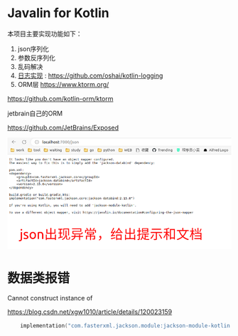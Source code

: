 Javalin for Kotlin
===

本项目主要实现功能如下：

1. json序列化
2. 参数反序列化
3. 乱码解决
4. [日志实现](https://juejin.cn/post/6940302422388506632) : https://github.com/oshai/kotlin-logging
5. ORM层
https://www.ktorm.org/

https://github.com/kotlin-orm/ktorm

jetbrain自己的ORM

https://github.com/JetBrains/Exposed

![img.png](img.png)

# 数据类报错

Cannot construct instance of

https://blog.csdn.net/xgw1010/article/details/120023159

```kotlin
    implementation("com.fasterxml.jackson.module:jackson-module-kotlin:2.12.5")
```
